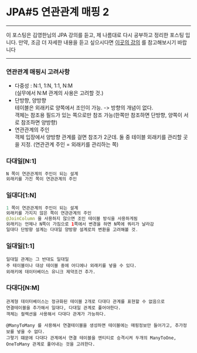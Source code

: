 # JPA#5 연관관계 매핑 2

---

이 포스팅은 김영한님의 JPA 강의를 듣고, 제 나름대로 다시 공부하고 정리한 포스팅 입니다. 만약, 조금 더 자세한 내용을 듣고 싶으시다면 [이곳의 강의](https://www.inflearn.com/users/@yh) 를 참고해보시기 바랍니다

---

### 연관관계 매핑시 고려사항

- 다중성 : N:1, 1:N, 1:1, N:M  
  (실무에서 N:M 관계의 사용은 고려할 것.)
- 단방향, 양방향  
  테이블은 외래키로 양쪽에서 조인이 가능. -> 방향의 개념이 없다.  
  객체는 참조용 필드가 있는 쪽으로만 참조 가능(한쪽만 참조하면 단방향, 양쪽이 서로 참조하면 양방향)
- 연관관계의 주인  
  객체 입장에서 양방향 관계를 걸면 참조가 2군데. 둘 중 테이블 외래키를 관리할 곳을 지정. (연관관계 주인 = 외래키를 관리하는 쪽)
  

### 다대일[N:1]
```java
N 쪽이 연관관계의 주인이 되는 설계
외래키를 가진 쪽이 연관관계의 주인
```

### 일대다[1:N]
```java
1 쪽이 연관관계의 주인이 되는 설계
외래키를 가지지 않은 쪽이 연관관계의 주인
@JoinColumn 을 사용하지 않으면 조인 테이블 방식을 사용하게됨 
외래키는 언제나 N쪽이 가짐으로 1쪽에서 변경을 하면 N쪽에 쿼리가 날라감 
일대다 단방향 설계는 다대일 양방향 설계로의 변환을 고려해볼 것.
```


### 일대일[1:1]
```text
일대일 관계는 그 반대도 일대일
주 테이블이나 대상 테이블 중에 어디에나 외래키를 넣을 수 있다.
외래키에 데이터베이스 유니크 제약조건 추가. 
```


### 다대다[N:M]
```text
관계형 데이터베이스는 정규화된 테이블 2개로 다대다 관계를 표현할 수 없음으로
연결테이블을 추가해서 일대다, 다대일 관계로 풀어야한다. 
객체는 컬렉션을 사용해서 다대다 관계가 가능하다. 

@ManyToMany 를 사용해서 연결테이블을 생성하면 테이블에는 매핑정보만 들어가고, 추가정보를 넣을 수 없다.
그렇기 떄문에 다대다 관계에서 연결 테이블을 엔티티로 승격시켜 두개의 ManyToOne, OneToMany 관계로 풀어내는 것을 고려한다.
```